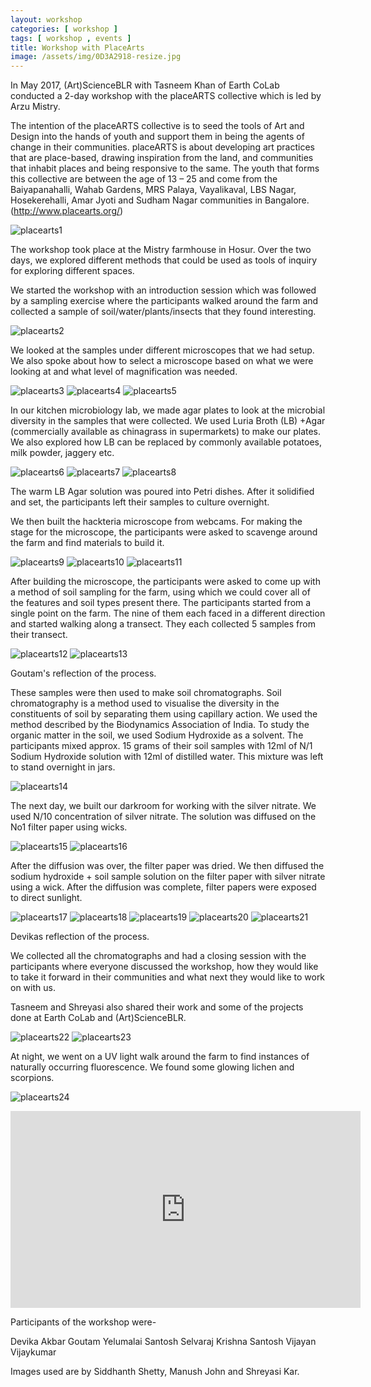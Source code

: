 ```yaml
---
layout: workshop
categories: [ workshop ]
tags: [ workshop , events ]
title: Workshop with PlaceArts
image: /assets/img/0D3A2918-resize.jpg
---
```


In May 2017, (Art)ScienceBLR with Tasneem Khan of Earth CoLab conducted a 2-day workshop with the placeARTS collective which is led by Arzu Mistry. <!--more-->

The intention of the placeARTS collective is to seed the tools of Art and Design into the hands of youth and support them in being the agents of change in their communities. placeARTS is about developing art practices that are place-based, drawing inspiration from the land, and communities that inhabit places and being responsive to the same. The youth that forms this collective are between the age of 13 – 25 and come from the Baiyapanahalli, Wahab Gardens, MRS Palaya, Vayalikaval, LBS Nagar, Hosekerehalli, Amar Jyoti and  Sudham Nagar communities in Bangalore. (http://www.placearts.org/)

![placearts1]({{site.baseurl}}/assets/img/0D3A2918-resize.jpg)

The workshop took place at the Mistry farmhouse in Hosur. Over the two days, we explored different methods that could be used as tools of inquiry for exploring different spaces.

We started the workshop with an introduction session which was followed by a sampling exercise where the participants walked around the farm and collected a sample of soil/water/plants/insects that they found interesting.

![placearts2]({{site.baseurl}}/assets/img/IMG_20170504_113702-resize.jpg)

We looked at the samples under different microscopes that we had setup. We also spoke about how to select a microscope based on what we were looking at and what level of magnification was needed.

![placearts3]({{site.baseurl}}/assets/img/C0001T01-resize.jpg)
![placearts4]({{site.baseurl}}/assets/img/C0002T01-resize.jpg)
![placearts5]({{site.baseurl}}/assets/img/C0010T01-resize.jpg)

In our kitchen microbiology lab, we made agar plates to look at the microbial diversity in the samples that were collected. We used Luria Broth (LB) +Agar (commercially available as chinagrass in supermarkets) to make our plates. We also explored how LB can be replaced by commonly available potatoes, milk powder, jaggery etc.

![placearts6]({{site.baseurl}}/assets/img/C0015T01-resize.jpg)
![placearts7]({{site.baseurl}}/assets/img/C0054T01-resize.jpg)
![placearts8]({{site.baseurl}}/assets/img/IMG_20170504_135633-resize.jpg)

The warm LB Agar solution was poured into Petri dishes. After it solidified and set, the participants left their samples to culture overnight.

We then built the hackteria microscope from webcams. For making the stage for the microscope, the participants were asked to scavenge around the farm and find materials to build it.

![placearts9]({{site.baseurl}}/assets/img/IMG_20170504_163036-resize.jpg)
![placearts10]({{site.baseurl}}/assets/img/IMG_20170504_163254-resize.jpg)
![placearts11]({{site.baseurl}}/assets/img/IMG_20170504_163418-resize.jpg)

After building the microscope, the participants were asked to come up with a method of soil sampling for the farm, using which we could cover all of the features and soil types present there. The participants started from a single point on the farm. The nine of them each faced in a different direction and started walking along a transect. They each collected 5 samples from their transect.

![placearts12]({{site.baseurl}}/assets/img/C0047T01-resize.jpg)
![placearts13]({{site.baseurl}}/assets/img/C0021T01-resize.jpg)

Goutam's reflection of the process.

These samples were then used to make soil chromatographs. Soil chromatography is a method used to visualise the diversity in the constituents of soil by separating them using capillary action. We used the method described by the Biodynamics Association of India. To study the organic matter in the soil, we used Sodium Hydroxide as a solvent. The participants mixed approx. 15 grams of their soil samples with 12ml of N/1 Sodium Hydroxide solution with 12ml of distilled water. This mixture was left to stand overnight in jars.

![placearts14]({{site.baseurl}}/assets/img/0D3A2937-resize.jpg)

The next day, we built our darkroom for working with the silver nitrate. We used N/10 concentration of silver nitrate. The solution was diffused on the No1 filter paper using wicks.

![placearts15]({{site.baseurl}}/assets/img/C0056T01-resize.jpg)
![placearts16]({{site.baseurl}}/assets/img/C0042T01-resize.jpg)

After the diffusion was over, the filter paper was dried. We then diffused the sodium hydroxide + soil sample solution on the filter paper with silver nitrate using a wick. After the diffusion was complete, filter papers were exposed to direct sunlight.

![placearts17]({{site.baseurl}}/assets/img/C0026T01-resize.jpg)
![placearts18]({{site.baseurl}}/assets/img/C0065T01-resize.jpg)
![placearts19]({{site.baseurl}}/assets/img/IMG_2363-resize.jpg)
![placearts20]({{site.baseurl}}/assets/img/IMG_2361-resize.jpg)
![placearts21]({{site.baseurl}}/assets/img/IMG_2382-resize.jpg)

Devikas reflection of the process.

We collected all the chromatographs and had a closing session with the participants where everyone discussed the workshop, how they would like to take it forward in their communities and what next they would like to work on with us.

Tasneem and Shreyasi also shared their work and some of the projects done at Earth CoLab and (Art)ScienceBLR.

![placearts22]({{site.baseurl}}/assets/img/C0005T01-resize.jpg)
![placearts23]({{site.baseurl}}/assets/img/C0010T01-2-resize.jpg)

At night, we went on a UV light walk around the farm to find instances of naturally occurring fluorescence. We found some glowing lichen and scorpions.

![placearts24]({{site.baseurl}}/assets/img/scorpion-glowing.jpg)

<iframe width="560" height="315" src="https://www.youtube.com/embed/2jZIaRbulYs" frameborder="0" allow="accelerometer; autoplay; encrypted-media; gyroscope; picture-in-picture" allowfullscreen></iframe>

Participants of the workshop were-

Devika
Akbar
Goutam
Yelumalai
Santosh
Selvaraj
Krishna
Santosh
Vijayan
Vijaykumar

Images used are by Siddhanth Shetty, Manush John and Shreyasi Kar.
